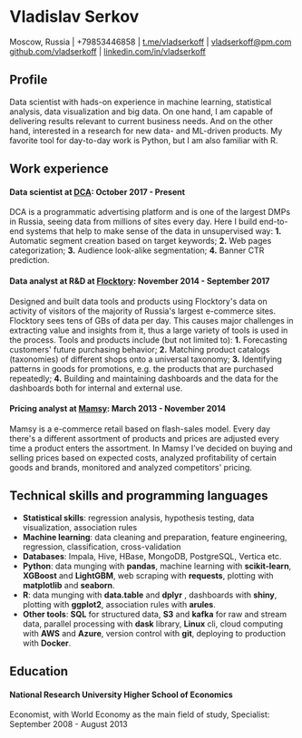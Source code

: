 
# Vladislav Serkov
Moscow, Russia | +79853446858 | [t.me/vladserkoff](https://t.me/vladserkoff) | [vladserkoff@pm.com](mailto:vladserkoff@pm.com)  
[github.com/vladserkoff](https://github.com/vladserkoff) | [linkedin.com/in/vladserkoff](https://www.linkedin.com/in/vladserkoff)

## Profile
Data scientist with hads-on experience in machine learning, statistical analysis, data visualization and big data. On one hand, I am capable of delivering results relevant to current business needs. And on the other hand, interested in a research for new data- and ML-driven products. My favorite tool for day-to-day work is Python, but I am also familiar with R.

## Work experience
#### Data scientist at [DCA](http://dca.ru): October 2017 - Present
DCA is a programmatic advertising platform and is one of the largest DMPs in Russia, seeing data from millions of sites every day. Here I build end-to-end systems that help to make sense of the data in unsupervised way: **1.** Automatic segment creation based on target keywords; **2.** Web pages categorization; **3.** Audience look-alike segmentation; **4.** Banner CTR prediction.

#### Data analyst at R&D at [Flocktory](https://www.flocktory.com): November 2014 - September 2017
Designed and built data tools and products using Flocktory's data on activity of visitors of the majority of Russia's largest e-commerce sites. Flocktory sees tens of GBs of data per day. This causes major challenges in extracting value and insights from it, thus a large variety of tools is used in the process.
Tools and products include (but not limited to): **1.** Forecasting customers' future purchasing behavior; **2.** Matching product catalogs (taxonomies) of different shops onto a universal taxonomy; **3.** Identifying patterns in goods for promotions, e.g. the products that are purchased repeatedly; **4.** Building and maintaining dashboards and the data for the dashboards both for internal and external use.

#### Pricing analyst at [Mamsy](https://mamsy.ru): March 2013 - November 2014  
Mamsy is a e-commerce retail based on flash-sales model. Every day there's a different assortment of products and prices are adjusted every time a product enters the assortment. In Mamsy I’ve decided on buying and selling prices based on expected costs, analyzed profitability of certain goods and brands, monitored and analyzed competitors' pricing. 

## Technical skills and programming languages
* **Statistical skills**: regression analysis, hypothesis testing, data visualization, association rules
* **Machine learning**: data cleaning and preparation, feature engineering, regression, classification, cross-validation
* **Databases**: Impala, Hive, HBase, MongoDB, PostgreSQL, Vertica etc.
* **Python**: data munging with **pandas**, machine learning with **scikit-learn**, **XGBoost** and **LightGBM**, web scraping with **requests**, plotting with **matplotlib** and **seaborn**.
* **R**: data munging with **data.table** and **dplyr** , dashboards with **shiny**, plotting with **ggplot2**, association rules with **arules**.
* **Other tools**: **SQL** for structured data, **S3** and **kafka** for raw and stream data, parallel processing with **dask** library, **Linux** cli, cloud computing with **AWS** and **Azure**, version control with **git**, deploying to production with **Docker**.

## Education
#### National Research University Higher School of Economics
Economist, with World Economy as the main field of study, Specialist: September 2008 - August 2013
